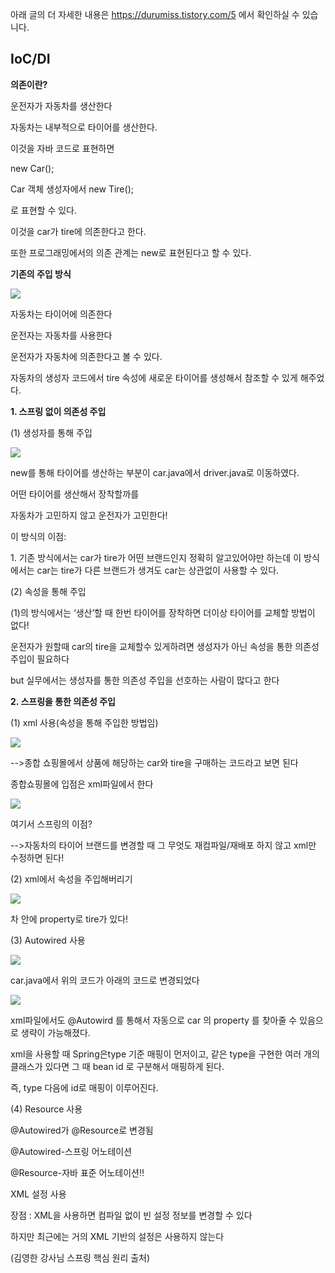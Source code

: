 아래 글의 더 자세한 내용은
https://durumiss.tistory.com/5 에서 확인하실 수 있습니다.

## **IoC/DI**

**의존이란?**

운전자가 자동차를 생산한다

자동차는 내부적으로 타이어를 생산한다.

이것을 자바 코드로 표현하면

new Car();

Car 객체 생성자에서 new Tire();

로 표현할 수 있다.

이것을 car가 tire에 의존한다고 한다.

또한 프로그래밍에서의 의존 관계는 new로 표현된다고 할 수 있다. 

**기존의 주입 방식**

![](https://img1.daumcdn.net/thumb/R1280x0/?scode=mtistory2&fname=https%3A%2F%2Fblog.kakaocdn.net%2Fdn%2Ftzptg%2Fbtq09zIrGXL%2FgfJAnDyRDDH6j0txW2SMkk%2Fimg.png)

자동차는 타이어에 의존한다

운전자는 자동차를 사용한다

운전자가 자동차에 의존한다고 볼 수 있다.

자동차의 생성자 코드에서 tire 속성에 새로운 타이어를 생성해서 참조할 수 있게 해주었다.

**1\. 스프링 없이 의존성 주입**

(1) 생성자를 통해 주입

![](https://img1.daumcdn.net/thumb/R1280x0/?scode=mtistory2&fname=https%3A%2F%2Fblog.kakaocdn.net%2Fdn%2FbjZYfP%2Fbtq1atufBIT%2FEgnnMTeYdHcMqfio0pTTAk%2Fimg.png)

new를 통해 타이어를 생산하는 부분이 car.java에서 driver.java로 이동하였다.

어떤 타이어를 생산해서 장착할까를

자동차가 고민하지 않고 운전자가 고민한다!

이 방식의 이점:

1\. 기존 방식에서는 car가 tire가 어떤 브랜드인지 정확히 알고있어야만 하는데 이 방식에서는 car는 tire가 다른 브랜드가 생겨도 car는 상관없이 사용할 수 있다.

(2) 속성을 통해 주입

(1)의 방식에서는 ‘생산’할 때 한번 타이어를 장착하면 더이상 타이어를 교체할 방법이 없다!

운전자가 원할때 car의 tire을 교체할수 있게하려면 생성자가 아닌 속성을 통한 의존성 주입이 필요하다

but 실무에서는 생성자를 통한 의존성 주입을 선호하는 사람이 많다고 한다

**2\. 스프링을 통한 의존성 주입**

(1) xml 사용(속성을 통해 주입한 방법임)

![](https://img1.daumcdn.net/thumb/R1280x0/?scode=mtistory2&fname=https%3A%2F%2Fblog.kakaocdn.net%2Fdn%2FdZHCCl%2Fbtq09x4VuV9%2F7lGkaIDU1tn1tK4GFI0A20%2Fimg.png)

\-->종합 쇼핑몰에서 상품에 해당하는 car와 tire을 구매하는 코드라고 보면 된다

종합쇼핑몰에 입점은 xml파일에서 한다

![](https://img1.daumcdn.net/thumb/R1280x0/?scode=mtistory2&fname=https%3A%2F%2Fblog.kakaocdn.net%2Fdn%2FcCOiNf%2Fbtq09Z7X3LR%2FhTrGhdFAHMkRBZkimjuKp0%2Fimg.png)

여기서 스프링의 이점?

\-->자동차의 타이어 브랜드를 변경할 때 그 무엇도 재컴파일/재배포 하지 않고 xml만 수정하면 된다!

(2) xml에서 속성을 주입해버리기

![](https://img1.daumcdn.net/thumb/R1280x0/?scode=mtistory2&fname=https%3A%2F%2Fblog.kakaocdn.net%2Fdn%2FrfFtI%2Fbtq1caOfSxB%2FkpEPBMGNGZXfeo15LRw660%2Fimg.png)

차 안에 property로 tire가 있다!

(3) Autowired 사용

![](https://img1.daumcdn.net/thumb/R1280x0/?scode=mtistory2&fname=https%3A%2F%2Fblog.kakaocdn.net%2Fdn%2FbvYqvD%2Fbtq08uuhUxX%2FkSQR3e7j7X2BKffScVXkDk%2Fimg.png)

car.java에서 위의 코드가 아래의 코드로 변경되었다

![](https://img1.daumcdn.net/thumb/R1280x0/?scode=mtistory2&fname=https%3A%2F%2Fblog.kakaocdn.net%2Fdn%2Fbk3QCr%2Fbtq1bfWyzFt%2F5HanKvt3MMLHLlSs7lMbfK%2Fimg.png)

xml파일에서도 @Autowird 를 통해서 자동으로 car 의 property 를 찾아줄 수 있음으로 생략이 가능해졌다.

xml을 사용할 때 Spring은type 기준 매핑이 먼저이고, 같은 type을 구현한 여러 개의 클래스가 있다면 그 때 bean id 로 구분해서 매핑하게 된다.

즉, type 다음에 id로 매핑이 이루어진다.

(4) Resource 사용

@Autowired가 @Resource로 변경됨

@Autowired-스프링 어노테이션

@Resource-자바 표준 어노테이션!!

XML 설정 사용

장점 : XML을 사용하면 컴파일 없이 빈 설정 정보를 변경할 수 있다

하지만 최근에는 거의 XML 기반의 설정은 사용하지 않는다

(김영한 강사님 스프링 핵심 원리 출처)

